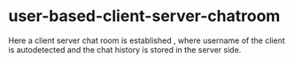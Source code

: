 # user-based-client-server-chatroom

Here a client server chat room is established , where username of the client is autodetected and the chat history is stored in the server side.
